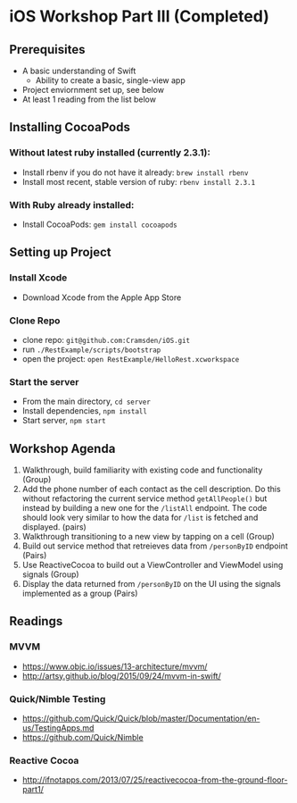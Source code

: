 # iOS Workshop Part III (Completed)
## Prerequisites
* A basic understanding of Swift
  * Ability to create a basic, single-view app
* Project enviornment set up, see below 
* At least 1 reading from the list below 

## Installing CocoaPods

### Without latest ruby installed (currently 2.3.1):
* Install rbenv if you do not have it already: `brew install rbenv`
* Install most recent, stable version of ruby: `rbenv install 2.3.1` 

### With Ruby already installed: 
* Install CocoaPods: `gem install cocoapods`

## Setting up Project
### Install Xcode
* Download Xcode from the Apple App Store

### Clone Repo 
* clone repo: `git@github.com:Cramsden/iOS.git`
* run `./RestExample/scripts/bootstrap`
* open the project: `open RestExample/HelloRest.xcworkspace` 

### Start the server
* From the main directory, `cd server`
* Install dependencies, `npm install`
* Start server, `npm start`

## Workshop Agenda
1. Walkthrough, build familiarity with existing code and functionality (Group)
2. Add the phone number of each contact as the cell description. Do this without refactoring the current service method  `getAllPeople()` but instead by building a new one for the `/listAll` endpoint. The code should look very similar to how the data for `/list` is fetched and displayed. (pairs)
3. Walkthrough transitioning to a new view by tapping on a cell (Group)
4. Build out service method that retreieves data from `/personByID` endpoint (Pairs)
5. Use ReactiveCocoa to build out a ViewController and ViewModel using signals (Group)
6. Display the data returned from `/personByID` on the UI using the signals implemented as a group (Pairs)

## Readings 
### MVVM
* https://www.objc.io/issues/13-architecture/mvvm/
* http://artsy.github.io/blog/2015/09/24/mvvm-in-swift/

### Quick/Nimble Testing
* https://github.com/Quick/Quick/blob/master/Documentation/en-us/TestingApps.md
* https://github.com/Quick/Nimble

### Reactive Cocoa
* http://ifnotapps.com/2013/07/25/reactivecocoa-from-the-ground-floor-part1/




